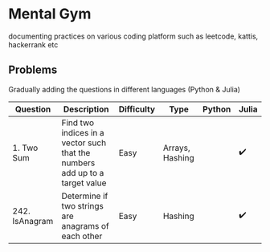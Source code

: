 # Mental Gym
documenting practices on various coding platform such as leetcode, kattis, hackerrank etc

## Problems

Gradually adding the questions in different languages (Python & Julia)

| Question       | Description                                                                 | Difficulty | Type            | Python | Julia |
|----------------|-----------------------------------------------------------------------------|------------|-----------------|--------|-------|
| 1. Two Sum     | Find two indices in a vector such that the numbers add up to a target value | Easy       | Arrays, Hashing |        | ✔️    |
| 242. IsAnagram | Determine if two strings are anagrams of each other                         | Easy       | Hashing         |        | ✔️    |
